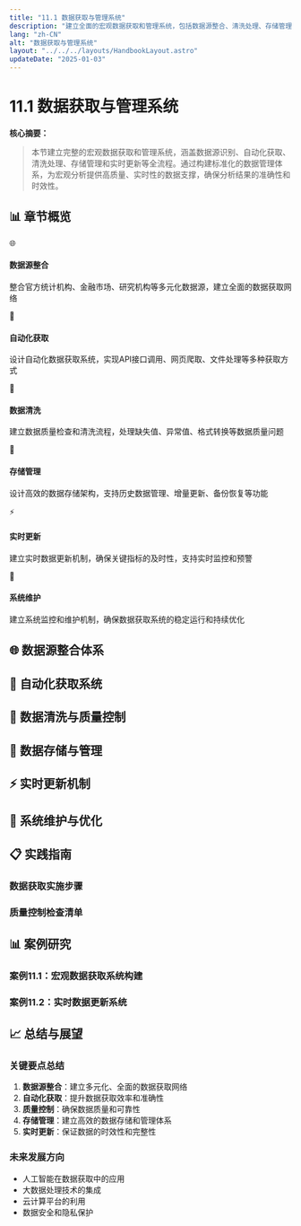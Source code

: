 ```yaml
---
title: "11.1 数据获取与管理系统"
description: "建立全面的宏观数据获取和管理系统，包括数据源整合、清洗处理、存储管理和实时更新的完整数据流程"
lang: "zh-CN"
alt: "数据获取与管理系统"
layout: "../../../layouts/HandbookLayout.astro"
updateDate: "2025-01-03"
---
```


# 11.1 数据获取与管理系统

**核心摘要：**
> 
> 本节建立完整的宏观数据获取和管理系统，涵盖数据源识别、自动化获取、清洗处理、存储管理和实时更新等全流程。通过构建标准化的数据管理体系，为宏观分析提供高质量、实时性的数据支撑，确保分析结果的准确性和时效性。

## 📊 章节概览

<div class="overview-grid">
<div class="overview-card">
<div class="card-header">
<span class="card-icon">🌐</span>
<h4>数据源整合</h4>
</div>
<div class="card-content">
<p>整合官方统计机构、金融市场、研究机构等多元化数据源，建立全面的数据获取网络</p>
</div>
</div>
<div class="overview-card">
<div class="card-header">
<span class="card-icon">🔄</span>
<h4>自动化获取</h4>
</div>
<div class="card-content">
<p>设计自动化数据获取系统，实现API接口调用、网页爬取、文件处理等多种获取方式</p>
</div>
</div>
<div class="overview-card">
<div class="card-header">
<span class="card-icon">🧹</span>
<h4>数据清洗</h4>
</div>
<div class="card-content">
<p>建立数据质量检查和清洗流程，处理缺失值、异常值、格式转换等数据质量问题</p>
</div>
</div>
<div class="overview-card">
<div class="card-header">
<span class="card-icon">💾</span>
<h4>存储管理</h4>
</div>
<div class="card-content">
<p>设计高效的数据存储架构，支持历史数据管理、增量更新、备份恢复等功能</p>
</div>
</div>
<div class="overview-card">
<div class="card-header">
<span class="card-icon">⚡</span>
<h4>实时更新</h4>
</div>
<div class="card-content">
<p>建立实时数据更新机制，确保关键指标的及时性，支持实时监控和预警</p>
</div>
</div>
<div class="overview-card">
<div class="card-header">
<span class="card-icon">🔧</span>
<h4>系统维护</h4>
</div>
<div class="card-content">
<p>建立系统监控和维护机制，确保数据获取系统的稳定运行和持续优化</p>
</div>
</div>
</div>

## 🌐 数据源整合体系

<!-- 数据源分类占位：包括官方统计、金融市场、研究机构等 -->

## 🔄 自动化获取系统

<!-- 自动化获取技术占位：API接口、网页爬取、文件处理等 -->

## 🧹 数据清洗与质量控制

<!-- 数据清洗流程占位：质量检查、异常处理、格式标准化等 -->

## 💾 数据存储与管理

<!-- 存储架构占位：数据库设计、索引优化、备份策略等 -->

## ⚡ 实时更新机制

<!-- 实时更新系统占位：增量更新、实时监控、预警机制等 -->

## 🔧 系统维护与优化

<!-- 系统维护占位：监控机制、性能优化、故障处理等 -->

## 📋 实践指南

### 数据获取实施步骤

<!-- 实施步骤占位：系统搭建、配置管理、测试验证等 -->

### 质量控制检查清单

<!-- 质量控制占位：数据验证、异常检测、质量报告等 -->

## 📊 案例研究

### 案例11.1：宏观数据获取系统构建

<!-- 案例研究占位：实际系统构建案例，包括架构设计、实施过程等 -->

### 案例11.2：实时数据更新系统

<!-- 案例研究占位：实时更新系统案例，包括技术选型、实施效果等 -->

## 📈 总结与展望

### 关键要点总结

1. **数据源整合**：建立多元化、全面的数据获取网络
2. **自动化获取**：提升数据获取效率和准确性
3. **质量控制**：确保数据质量和可靠性
4. **存储管理**：建立高效的数据存储和管理体系
5. **实时更新**：保证数据的时效性和完整性

### 未来发展方向

- 人工智能在数据获取中的应用
- 大数据处理技术的集成
- 云计算平台的利用
- 数据安全和隐私保护 